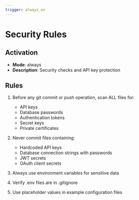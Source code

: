 ```yaml
---
trigger: always_on
---
```


# Security Rules

## Activation
- **Mode**: always
- **Description**: Security checks and API key protection

## Rules
1. Before any git commit or push operation, scan ALL files for:
   - API keys
   - Database passwords
   - Authentication tokens
   - Secret keys
   - Private certificates

2. Never commit files containing:
   - Hardcoded API keys
   - Database connection strings with passwords
   - JWT secrets
   - OAuth client secrets

3. Always use environment variables for sensitive data
4. Verify .env files are in .gitignore
5. Use placeholder values in example configuration files
